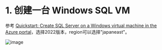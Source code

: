 # 1. 创建一台 Windows SQL VM #

参考 [Quickstart: Create SQL Server on a Windows virtual machine in the Azure portal](https://learn.microsoft.com/en-us/azure/azure-sql/virtual-machines/windows/sql-vm-create-portal-quickstart?view=azuresql&tabs=conventional-vm)，选择2022版本，region可以选择"japaneast"。

![image](https://user-images.githubusercontent.com/34478391/226234244-00f1e246-8195-4a26-861e-9a029b14cde3.png)





